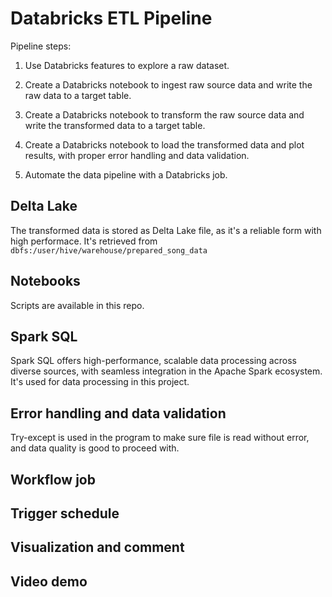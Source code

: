 # Databricks ETL Pipeline

Pipeline steps:

1. Use Databricks features to explore a raw dataset.

2. Create a Databricks notebook to ingest raw source data and write the raw data to a target table.

3. Create a Databricks notebook to transform the raw source data and write the transformed data to a target table.

4. Create a Databricks notebook to load the transformed data and plot results, with proper error handling and data validation.

5. Automate the data pipeline with a Databricks job.

## Delta Lake
The transformed data is stored as Delta Lake file, as it's a reliable form with high performace.
It's retrieved from `dbfs:/user/hive/warehouse/prepared_song_data`


## Notebooks
Scripts are available in this repo.


## Spark SQL
Spark SQL offers high-performance, scalable data processing across diverse sources, with seamless integration in the Apache Spark ecosystem. It's used for data processing in this project.


## Error handling and data validation
Try-except is used in the program to make sure file is read without error, and data quality is good to proceed with.


## Workflow job



## Trigger schedule



## Visualization and comment



## Video demo
